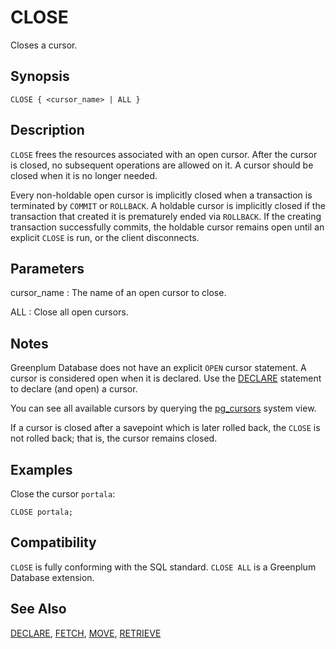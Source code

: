 # CLOSE

Closes a cursor.

## Synopsis

``` {#sql_command_synopsis}
CLOSE { <cursor_name> | ALL }
```

## Description

`CLOSE` frees the resources associated with an open cursor. After the cursor is closed, no subsequent operations are allowed on it. A cursor should be closed when it is no longer needed.

Every non-holdable open cursor is implicitly closed when a transaction is terminated by `COMMIT` or `ROLLBACK`. A holdable cursor is implicitly closed if the transaction that created it is prematurely ended via `ROLLBACK`. If the creating transaction successfully commits, the holdable cursor remains open until an explicit `CLOSE` is run, or the client disconnects.

## Parameters

cursor_name
:   The name of an open cursor to close.

ALL
:   Close all open cursors.

## Notes

Greenplum Database does not have an explicit `OPEN` cursor statement. A cursor is considered open when it is declared. Use the [DECLARE](/docs/sql-statements/sql-statement-declare.md) statement to declare (and open) a cursor.

You can see all available cursors by querying the [pg_cursors](../system_catalogs/catalog_ref-views.html#pg_cursors) system view.

If a cursor is closed after a savepoint which is later rolled back, the `CLOSE` is not rolled back; that is, the cursor remains closed.

## Examples

Close the cursor `portala`:

```
CLOSE portala;
```

## Compatibility

`CLOSE` is fully conforming with the SQL standard. `CLOSE ALL` is a Greenplum Database extension.

## See Also

[DECLARE](/docs/sql-statements/sql-statement-declare.md), [FETCH](/docs/sql-statements/sql-statement-fetch.md), [MOVE](/docs/sql-statements/sql-statement-move.md), [RETRIEVE](/docs/sql-statements/sql-statement-retrieve.md)



